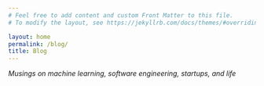 ```yaml
---
# Feel free to add content and custom Front Matter to this file.
# To modify the layout, see https://jekyllrb.com/docs/themes/#overriding-theme-defaults

layout: home
permalink: /blog/
title: Blog
---
```


*Musings on machine learning, software engineering, startups, and life*
